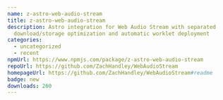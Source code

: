 ```yaml
---
name: z-astro-web-audio-stream
title: z-astro-web-audio-stream
description: Astro integration for Web Audio Stream with separated
  download/storage optimization and automatic worklet deployment
categories:
  - uncategorized
  - recent
npmUrl: https://www.npmjs.com/package/z-astro-web-audio-stream
repoUrl: https://github.com/ZachHandley/WebAudioStream
homepageUrl: https://github.com/ZachHandley/WebAudioStream#readme
badge: new
downloads: 260
---
```

